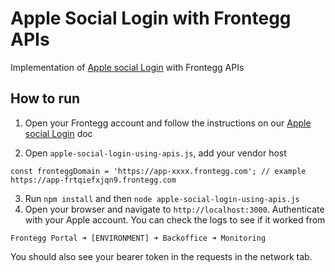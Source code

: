 # Apple Social Login with Frontegg APIs
Implementation of [Apple social Login](https://docs.frontegg.com/docs/apple-login) with Frontegg APIs

## How to run

1. Open your Frontegg account and follow the instructions on our [Apple social Login](https://docs.frontegg.com/docs/apple-login) doc

2. Open `apple-social-login-using-apis.js`, add your vendor host

```
const fronteggDomain = 'https://app-xxxx.frontegg.com'; // example https://app-frtqiefxjqn9.frontegg.com
```

3. Run `npm install` and then `node apple-social-login-using-apis.js`
4. Open your browser and navigate to `http://localhost:3000`. Authenticate with your Apple account.
You can check the logs to see if it worked from
```
Frontegg Portal ➜ [ENVIRONMENT] ➜ Backoffice ➜ Monitoring
```
You should also see your bearer token in the requests in the network tab.
